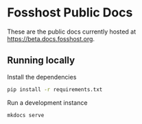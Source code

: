 # Fosshost Public Docs
These are the public docs currently hosted at https://beta.docs.fosshost.org.
## Running locally
Install the dependencies
```bash
pip install -r requirements.txt
```

Run a development instance
```bash
mkdocs serve
```
